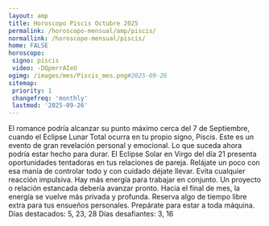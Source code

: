 ```yaml
---
layout: amp
title: Horoscopo Piscis Octubre 2025 
permalink: /horoscopo-mensual/amp/piscis/
normallink: /horoscopo-mensual/piscis/
home: FALSE
horoscopo:
 signo: piscis
 video: -DQpmrrAIeU
ogimg: /images/mes/Piscis_mes.png#2025-09-26
sitemap:
 priority: 1
 changefreq: 'monthly'
 lastmod: '2025-09-26'
---
```



El romance podría alcanzar su punto máximo cerca del 7 de Septiembre, cuando el Eclipse Lunar Total ocurra en tu propio signo, Piscis. Este es un evento de gran revelación personal y emocional. Lo que suceda ahora podría estar hecho para durar. El Eclipse Solar en Virgo del día 21 presenta oportunidades tentadoras en tus relaciones de pareja. Relájate un poco con esa manía de controlar todo y con cuidado déjate llevar. Evita cualquier reacción impulsiva. Hay más energía para trabajar en conjunto. Un proyecto o relación estancada debería avanzar pronto. Hacia el final de mes, la energía se vuelve más privada y profunda. Reserva algo de tiempo libre extra para tus ensueños personales. Prepárate para estar a toda máquina.
Días destacados: 5, 23, 28
Días desafiantes: 3, 16